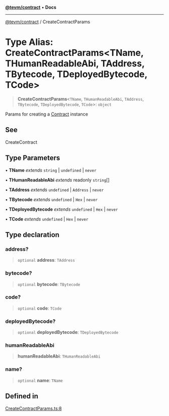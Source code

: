 [**@tevm/contract**](../README.md) • **Docs**

***

[@tevm/contract](../globals.md) / CreateContractParams

# Type Alias: CreateContractParams\<TName, THumanReadableAbi, TAddress, TBytecode, TDeployedBytecode, TCode\>

> **CreateContractParams**\<`TName`, `THumanReadableAbi`, `TAddress`, `TBytecode`, `TDeployedBytecode`, `TCode`\>: `object`

Params for creating a [Contract](Contract.md) instance

## See

CreateContract

## Type Parameters

• **TName** *extends* `string` \| `undefined` \| `never`

• **THumanReadableAbi** *extends* readonly `string`[]

• **TAddress** *extends* `undefined` \| `Address` \| `never`

• **TBytecode** *extends* `undefined` \| `Hex` \| `never`

• **TDeployedBytecode** *extends* `undefined` \| `Hex` \| `never`

• **TCode** *extends* `undefined` \| `Hex` \| `never`

## Type declaration

### address?

> `optional` **address**: `TAddress`

### bytecode?

> `optional` **bytecode**: `TBytecode`

### code?

> `optional` **code**: `TCode`

### deployedBytecode?

> `optional` **deployedBytecode**: `TDeployedBytecode`

### humanReadableAbi

> **humanReadableAbi**: `THumanReadableAbi`

### name?

> `optional` **name**: `TName`

## Defined in

[CreateContractParams.ts:8](https://github.com/evmts/tevm-monorepo/blob/main/packages/contract/src/CreateContractParams.ts#L8)
